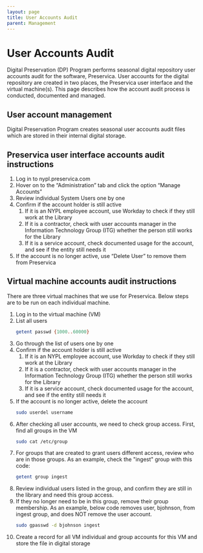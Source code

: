 ```yaml
---
layout: page
title: User Accounts Audit
parent: Management
---
```

# User Accounts Audit

Digital Preservation (DP) Program performs seasonal digital repository user accounts audit
for the software, Preservica. User accounts for the digital repository are created in two
places, the Preservica user interface and the virtual machine(s). This page describes how
the account audit process is conducted, documented and managed.

## User account management

Digital Preservation Program creates seasonal user accounts audit files which are stored
in their internal digital storage.

## Preservica user interface accounts audit instructions

1. Log in to nypl.preservica.com
2. Hover on to the “Administration” tab and click the option “Manage Accounts”
3. Review individual System Users one by one
4. Confirm if the account holder is still active
   1. If it is an NYPL employee account, use Workday to check if they still work at the Library
   2. If it is a contractor, check with user accounts manager in the Information Technology Group (ITG) whether the person still works for the Library
   3. If it is a service account, check documented usage for the account, and see if the entity still needs it
5. If the account is no longer active, use “Delete User” to remove them from Preservica

## Virtual machine accounts audit instructions

There are three virtual machines that we use for Preservica. Below steps are to be run
on each individual machine.

1. Log in to the virtual machine (VM)
2. List all users
    ```sh
    getent passwd {1000..60000}
    ```
3. Go through the list of users one by one
4. Confirm if the account holder is still active
   1. If it is an NYPL employee account, use Workday to check if they still work at the Library
   2. If it is a contractor, check with user accounts manager in the Information Technology Group (ITG) whether the person still works for the Library
   3. If it is a service account, check documented usage for the account, and see if the entity still needs it
5. If the account is no longer active, delete the account
    ```sh
    sudo userdel username
    ```
6. After checking all user accounts, we need to check group access. First, find all groups in the VM
    ```sh
    sudo cat /etc/group
    ```
7. For groups that are created to grant users different access, review who are in those groups.
   As an example, check the "ingest" group with this code:
    ```sh
    getent group ingest
    ```
8. Review individual users listed in the group, and confirm they are still in the library and need this group access.
9. If they no longer need to be in this group, remove their group membership. As an example, below code removes user, bjohnson, from ingest group, and does NOT remove the user account.
    ```sh
    sudo gpasswd -d bjohnson ingest
    ```
10. Create a record for all VM individual and group accounts for this VM and store the file in digital storage
